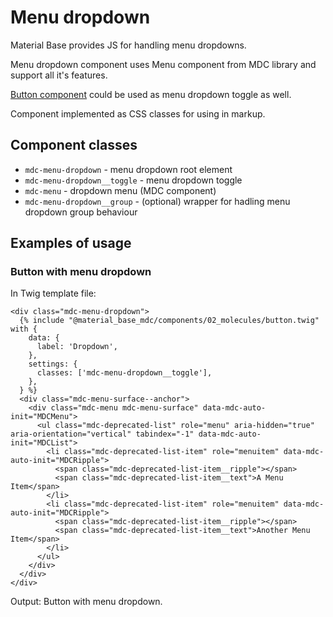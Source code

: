 Menu dropdown
=============

Material Base provides JS for handling menu dropdowns.

Menu dropdown component uses Menu component from MDC library and support all it's features.

[Button component](/components/button.md) could be used as menu dropdown toggle as well.

Component implemented as CSS classes for using in markup.

Component classes
-----------------

* `mdc-menu-dropdown` - menu dropdown root element
* `mdc-menu-dropdown__toggle` - menu dropdown toggle
* `mdc-menu` - dropdown menu (MDC component)
* `mdc-menu-dropdown__group` - (optional) wrapper for hadling menu dropdown group behaviour

Examples of usage
-----------------

### Button with menu dropdown 

In Twig template file:

~~~
<div class="mdc-menu-dropdown">
  {% include "@material_base_mdc/components/02_molecules/button.twig" with {
    data: {
      label: 'Dropdown',
    },
    settings: {
      classes: ['mdc-menu-dropdown__toggle'],
    },
  } %}
  <div class="mdc-menu-surface--anchor">
    <div class="mdc-menu mdc-menu-surface" data-mdc-auto-init="MDCMenu">
      <ul class="mdc-deprecated-list" role="menu" aria-hidden="true" aria-orientation="vertical" tabindex="-1" data-mdc-auto-init="MDCList">
        <li class="mdc-deprecated-list-item" role="menuitem" data-mdc-auto-init="MDCRipple">
          <span class="mdc-deprecated-list-item__ripple"></span>
          <span class="mdc-deprecated-list-item__text">A Menu Item</span>
        </li>
        <li class="mdc-deprecated-list-item" role="menuitem" data-mdc-auto-init="MDCRipple">
          <span class="mdc-deprecated-list-item__ripple"></span>
          <span class="mdc-deprecated-list-item__text">Another Menu Item</span>
        </li>
      </ul>
    </div>
  </div>
</div>
~~~

Output: Button with menu dropdown.
